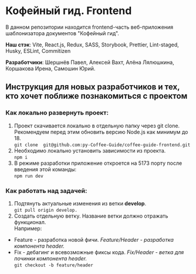 # Кофейный гид. Frontend

В данном репозитории находится frontend-часть веб-приложения шаблонизатора документов "Кофейный гид".

**Наш стэк**: Vite, React.js, Redux, SASS, Storybook, Prettier, Lint-staged, Husky, ESLint, Commitizen

**Разработчики**: Шершнёв Павел, Алексей Вахт, Алёна Лялюшкина, Коршакова Ирена, Самошин Юрий.

## Инструкция для новых разработчиков и тех, кто хочет поближе познакомиться с проектом

### Как локально развернуть проект:

1. Проект скачивается локально в отдельную папку через git clone.  
   Рекомендуем перед этим обновить версию Node.js как минимум до 18.  
   `git clone  git@github.com:py-Coffee-Guide/coffee-guide-frontend.git`
2. Необходимо локально установить зависимости из проекта.  
   `npm i`
3. В режиме разработки приложение откроется на 5173 порту после введения этой команды:  
   `npm run dev`

### Как работать над задачей:

1. Подтянуть актуальные изменения из ветки **develop**.  
   `git pull origin develop.`
2. Создать отдельную ветку. Название ветки должно отражать функционал.  
   Например:

- Feature - разработка новой фичи. _Feature/Header - разработка компонента header._
- Fix - дебагинг и всевозможные фиксы кода. _Fix/Header - ветка для починки компонента header._  
  `git checkout -b feature/header`
